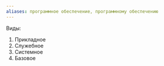 ```yaml
---
aliases: программное обеспечение, программному обеспечению
---
```

Виды:
1. Прикладное
2. Служебное
3. Системное
4. Базовое
